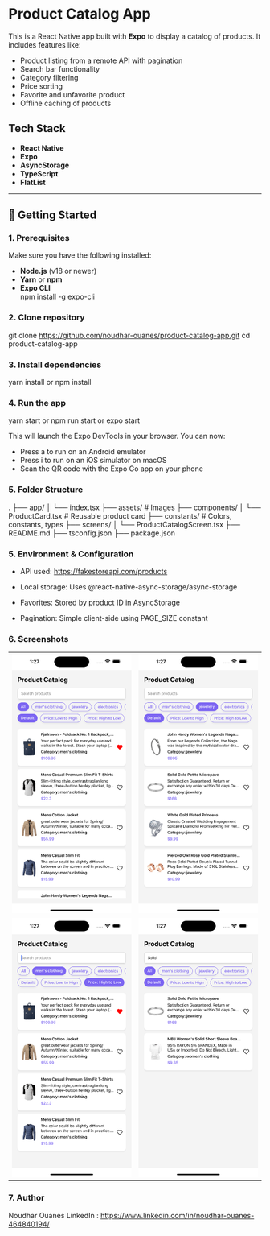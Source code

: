 # Product Catalog App

This is a React Native app built with **Expo** to display a catalog of products. It includes features like:

- Product listing from a remote API with pagination 
- Search bar functionality
- Category filtering
- Price sorting
- Favorite and unfavorite product 
- Offline caching of products


## Tech Stack

- **React Native**
- **Expo**
- **AsyncStorage**
- **TypeScript**
- **FlatList** 

---

## 🚀 Getting Started

### 1. Prerequisites

Make sure you have the following installed:

- **Node.js** (v18 or newer)
- **Yarn** or **npm**
- **Expo CLI**  
  npm install -g expo-cli

### 2. Clone repository
git clone https://github.com/noudhar-ouanes/product-catalog-app.git
cd product-catalog-app

### 3. Install dependencies
yarn install
or
npm install

### 4. Run the app
yarn start
or
npm run start
or
expo start

This will launch the Expo DevTools in your browser. You can now:
- Press a to run on an Android emulator
- Press i to run on an iOS simulator on macOS
- Scan the QR code with the Expo Go app on your phone

### 5. Folder Structure

.
├── app/
│ └── index.tsx
├── assets/ # Images
├── components/
│ └── ProductCard.tsx # Reusable product card
├── constants/ # Colors, constants, types
├── screens/
│ └── ProductCatalogScreen.tsx
├── README.md
├── tsconfig.json
├── package.json

### 5. Environment & Configuration

- API used: https://fakestoreapi.com/products

- Local storage: Uses @react-native-async-storage/async-storage

- Favorites: Stored by product ID in AsyncStorage

- Pagination: Simple client-side using PAGE_SIZE constant

### 6. Screenshots

<table>
  <tr>
    <td><img src="./assets/images/screenshots/productFavorite.png" alt="Product Screen" width="300"/></td>
    <td><img src="./assets/images/screenshots/filtredProductScreen.png" alt="Filter Screen" width="300"/></td>
  </tr>
  <tr>
    <td><img src="./assets/images/screenshots/sortedProduct.png" alt="Sort Screen" width="300"/></td>
    <td><img src="./assets/images/screenshots/searchScreen.png" alt="Search Screen" width="300"/></td>
  </tr>
</table>

### 7. Author

Noudhar Ouanes
LinkedIn : https://www.linkedin.com/in/noudhar-ouanes-464840194/